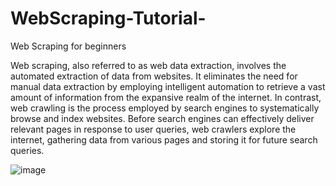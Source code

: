 # WebScraping-Tutorial-
Web Scraping for beginners

Web scraping, also referred to as web data extraction, involves the automated extraction of data from websites. It eliminates the need for manual data extraction by employing intelligent automation to retrieve a vast amount of information from the expansive realm of the internet. 
In contrast, web crawling is the process employed by search engines to systematically browse and index websites. Before search engines can effectively deliver relevant pages in response to user queries, web crawlers explore the internet, gathering data from various pages and storing it for future search queries.

![image](https://github.com/carldaou11/WebScraping-Tutorial-/assets/67557435/67d6fb31-6fa9-43a1-9a92-a191c6139954)



